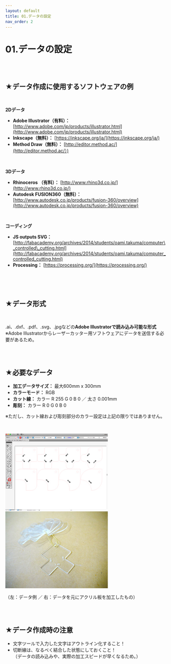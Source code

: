 ```yaml
---
layout: default
title: 01.データの設定
nav_order: 2
---
```


# 01.データの設定
<br><br>

## ★データ作成に使用するソフトウェアの例
<br>

**2Dデータ**

* **Adobe Illustrator（有料）：** [http://www.adobe.com/jp/products/illustrator.html](http://www.adobe.com/jp/products/illustrator.html)
* **Inkscape（無料）：** [https://inkscape.org/ja/](https://inkscape.org/ja/)
* **Method Draw（無料）：** [http://editor.method.ac/](http://editor.method.ac/）)

<br>

**3Dデータ**

* **Rhinoceros （有料）：** [http://www.rhino3d.co.jp/](http://www.rhino3d.co.jp/)  
* **Autodesk FUSION360（無料）：** [http://www.autodesk.co.jp/products/fusion-360/overview](http://www.autodesk.co.jp/products/fusion-360/overview)

<br>

**コーディング**

* **JS outputs SVG：** [http://fabacademy.org/archives/2014/students/oami.takuma/computer\_controlled\_cutting.html](http://fabacademy.org/archives/2014/students/oami.takuma/computer_controlled_cutting.html)
* **Processing：** [https://processing.org/](https://processing.org/)

<br>
<br>
<br>

## ★データ形式
<br>

.ai、.dxf、.pdf、.svg、.jpgなどの**Adobe Illustratorで読み込み可能な形式**<br>
※Adobe Illustratorからレーザーカッター用ソフトウェアにデータを送信する必要があるため。

<br>
<br>

## ★必要なデータ

* **加工データサイズ：** 最大600mm x 300mm
* **カラーモード：** RGB
* **カット線：** カラー R 255 G 0 B 0 ／ 太さ 0.001mm
* **彫刻：** カラー R 0 G 0 B 0

※ただし、カット線および彫刻部分のカラー設定は上記の限りではありません。

<br>

<img src="assets/01-1.jpg" width="320" alt="hi" class="inline"/> <img src="assets/01-2.jpg" width="320" alt="hi" class="inline"/><br>

（左：データ例 ／ 右：データを元にアクリル板を加工したもの）

<br>
<br>

## ★データ作成時の注意

* 文字ツールで入力した文字はアウトライン化すること！
* 切断線は、なるべく結合した状態にしておくこと！<br>
（データの読み込みや、実際の加工スピードが早くなるため。）
